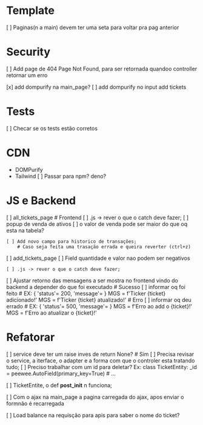 # Template
[ ] Paginas(n a main) devem ter uma seta para voltar pra pag anterior

# Security
[ ] Add page de 404 Page Not Found, para ser retornada quandoo controller retornar um erro 

[x] add dompurify na main_page?
[ ] add dompurify no input add tickets

# Tests
[ ] Checar se os tests estão corretos

# CDN
 - DOMPurify
 - Tailwind
 [ ] Passar para npm? deno?

# JS e Backend
[ ] all_tickets_page
    # Frontend
    [ ] .js -> rever o que o catch deve fazer;
    [ ] popup de venda de ativos
        [ ] o valor de venda pode ser maior do que oq esta na tabela? 
    
    [ ] Add novo campo para historico de transações;
        # Caso seja feita uma trasação errada e queira reverter (ctrl+z)

[ ] add_tickets_page
    [ ] Field quantidade e valor nao podem ser negativos

    [ ] .js -> rever o que o catch deve fazer;

[ ] Ajustar retorno das mensagens a ser mostra no frontend vindo do backend a depender do que foi executado
    # Sucesso
        [ ] informar oq foi feito
            # EX: { 'status'= 200, 'message'=<MGS> }
            MGS = f'Ticker {ticket} adicionado!'
            MGS = f'Ticker {ticket} atualizado!'
    # Erro
        [ ] informar oq deu errado
            # EX: { 'status'= 500, 'message'=<MGS> }
            MGS = f'Erro ao add o {ticket}!'
            MGS = f'Erro ao atualizar o {ticket}!'

# Refatorar
[ ] service deve ter um raise inves de return None? 
    # Sim
    [ ] Precisa revisar o service, a iterface, o adapter e a forma com que o controler esta tratando tudo;
[ ] Preciso trabalhar com um id para deletar?
    Ex:
        class TicketEntity:
            _id = peewee.AutoField(primary_key=True)
            # ...

[ ] TicketEntite, o def __post_init__ n funciona;

[ ] Com o ajax na main_page a pagina carregada do ajax, apos enviar o formnão é recarregada

[ ] Load balance na requisção para apis para saber o nome do ticket?
